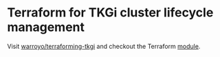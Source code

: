 # Terraform for TKGi cluster lifecycle management

Visit [warroyo/terraforming-tkgi](https://github.com/warroyo/terraforming-tkgi) and checkout the Terraform [module](https://github.com/warroyo/terraforming-tkgi/tree/main/modules/cluster/tkgi).